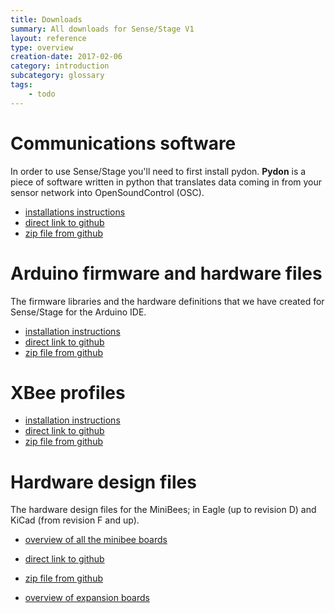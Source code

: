```yaml
---
title: Downloads
summary: All downloads for Sense/Stage V1
layout: reference
type: overview
creation-date: 2017-02-06
category: introduction
subcategory: glossary
tags:
    - todo
---
```


# Communications software

In order to use Sense/Stage you'll need to first install pydon. **Pydon** is a piece of software written in python that translates data coming in from your sensor network into OpenSoundControl (OSC). 

* [installations instructions](getting-started-with-sense-stage/install-the-communications-software)
* [direct link to github](https://github.com/sensestage/ssdn_python)
* [zip file from github](https://github.com/sensestage/ssdn_python/archive/master.zip)

# Arduino firmware and hardware files

The firmware libraries and the hardware definitions that we have created for Sense/Stage for the Arduino IDE.

* [installation instructions](programming-the-minibee-with-arduino/prepare-the-arduino-ide)
* [direct link to github](https://github.com/sensestage/ssdn_minibee)
* [zip file from github](https://github.com/sensestage/ssdn_minibee/archive/master.zip)

# XBee profiles

* [installation instructions](adding-new-minibees-to-a-network-with-xctu/)
* [direct link to github](https://github.com/sensestage/ssdn_xbee)
* [zip file from github](https://github.com/sensestage/ssdn_xbee/archive/master.zip)


# Hardware design files

The hardware design files for the MiniBees; in Eagle (up to revision D) and KiCad (from revision F and up).

* [overview of all the minibee boards](minibee-board-reference/)
* [direct link to github](https://github.com/sensestage/minibee_hardware)
* [zip file from github](https://github.com/sensestage/minibee_hardware/archive/master.zip)

* [overview of expansion boards](expansion-boards/)

